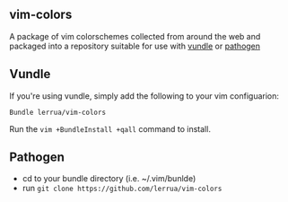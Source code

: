 ## vim-colors

A package of vim colorschemes collected from around the web and packaged into a repository suitable for use with [vundle](https://github.com/gmarik/vundle) or [pathogen](https://github.com/tpope/vim-pathogen)

## Vundle

If you're using vundle, simply add the following to your vim configuarion:

```
Bundle lerrua/vim-colors
```
 
Run the `vim +BundleInstall +qall` command to install. 

## Pathogen

* cd to your bundle directory (i.e. ~/.vim/bunlde)
* run `git clone https://github.com/lerrua/vim-colors`
